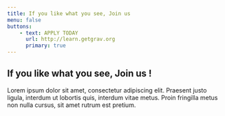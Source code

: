 ```yaml
---
title: If you like what you see, Join us
menu: false
buttons:
    - text: APPLY TODAY
      url: http://learn.getgrav.org
      primary: true
---
```

## If you like what you see, Join us ! 

Lorem ipsum dolor sit amet, consectetur adipiscing elit. Praesent justo ligula, interdum ut lobortis quis, interdum vitae metus. Proin fringilla metus non nulla cursus, sit amet rutrum est pretium.
